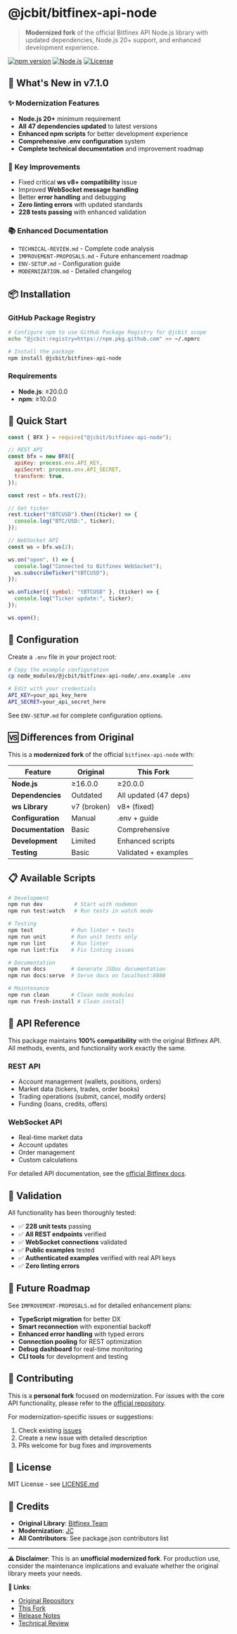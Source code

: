 # @jcbit/bitfinex-api-node

> **Modernized fork** of the official Bitfinex API Node.js library with updated dependencies, Node.js 20+ support, and enhanced development experience.

[![npm version](https://img.shields.io/github/v/release/jcbit/bitfinex-api-node)](https://github.com/jcbit/bitfinex-api-node/releases)
[![Node.js](https://img.shields.io/badge/node-%3E%3D20.0.0-brightgreen)](https://nodejs.org/)
[![License](https://img.shields.io/badge/license-MIT-blue.svg)](LICENSE.md)

## 🚀 What's New in v7.1.0

### ✨ **Modernization Features**

- **Node.js 20+** minimum requirement
- **All 47 dependencies updated** to latest versions
- **Enhanced npm scripts** for better development experience
- **Comprehensive .env configuration** system
- **Complete technical documentation** and improvement roadmap

### 🔧 **Key Improvements**

- Fixed critical **ws v8+ compatibility** issue
- Improved **WebSocket message handling**
- Better **error handling** and debugging
- **Zero linting errors** with updated standards
- **228 tests passing** with enhanced validation

### 📚 **Enhanced Documentation**

- `TECHNICAL-REVIEW.md` - Complete code analysis
- `IMPROVEMENT-PROPOSALS.md` - Future enhancement roadmap
- `ENV-SETUP.md` - Configuration guide
- `MODERNIZATION.md` - Detailed changelog

## 📦 Installation

### GitHub Package Registry

```bash
# Configure npm to use GitHub Package Registry for @jcbit scope
echo "@jcbit:registry=https://npm.pkg.github.com" >> ~/.npmrc

# Install the package
npm install @jcbit/bitfinex-api-node
```

### Requirements

- **Node.js**: ≥20.0.0
- **npm**: ≥10.0.0

## 🔧 Quick Start

```javascript
const { BFX } = require("@jcbit/bitfinex-api-node");

// REST API
const bfx = new BFX({
  apiKey: process.env.API_KEY,
  apiSecret: process.env.API_SECRET,
  transform: true,
});

const rest = bfx.rest(2);

// Get ticker
rest.ticker("tBTCUSD").then((ticker) => {
  console.log("BTC/USD:", ticker);
});

// WebSocket API
const ws = bfx.ws(2);

ws.on("open", () => {
  console.log("Connected to Bitfinex WebSocket");
  ws.subscribeTicker("tBTCUSD");
});

ws.onTicker({ symbol: "tBTCUSD" }, (ticker) => {
  console.log("Ticker update:", ticker);
});

ws.open();
```

## 🔐 Configuration

Create a `.env` file in your project root:

```bash
# Copy the example configuration
cp node_modules/@jcbit/bitfinex-api-node/.env.example .env

# Edit with your credentials
API_KEY=your_api_key_here
API_SECRET=your_api_secret_here
```

See `ENV-SETUP.md` for complete configuration options.

## 🆚 Differences from Original

This is a **modernized fork** of the official `bitfinex-api-node` with:

| Feature           | Original    | This Fork             |
| ----------------- | ----------- | --------------------- |
| **Node.js**       | ≥16.0.0     | ≥20.0.0               |
| **Dependencies**  | Outdated    | All updated (47 deps) |
| **ws Library**    | v7 (broken) | v8+ (fixed)           |
| **Configuration** | Manual      | .env + guide          |
| **Documentation** | Basic       | Comprehensive         |
| **Development**   | Limited     | Enhanced scripts      |
| **Testing**       | Basic       | Validated + examples  |

## 📋 Available Scripts

```bash
# Development
npm run dev          # Start with nodemon
npm run test:watch   # Run tests in watch mode

# Testing
npm test            # Run linter + tests
npm run unit        # Run unit tests only
npm run lint        # Run linter
npm run lint:fix    # Fix linting issues

# Documentation
npm run docs        # Generate JSDoc documentation
npm run docs:serve  # Serve docs on localhost:8080

# Maintenance
npm run clean       # Clean node_modules
npm run fresh-install # Clean install
```

## 🔗 API Reference

This package maintains **100% compatibility** with the original Bitfinex API. All methods, events, and functionality work exactly the same.

### REST API

- Account management (wallets, positions, orders)
- Market data (tickers, trades, order books)
- Trading operations (submit, cancel, modify orders)
- Funding (loans, credits, offers)

### WebSocket API

- Real-time market data
- Account updates
- Order management
- Custom calculations

For detailed API documentation, see the [official Bitfinex docs](https://docs.bitfinex.com/docs).

## 🧪 Validation

All functionality has been thoroughly tested:

- ✅ **228 unit tests** passing
- ✅ **All REST endpoints** verified
- ✅ **WebSocket connections** validated
- ✅ **Public examples** tested
- ✅ **Authenticated examples** verified with real API keys
- ✅ **Zero linting errors**

## 🚧 Future Roadmap

See `IMPROVEMENT-PROPOSALS.md` for detailed enhancement plans:

- **TypeScript migration** for better DX
- **Smart reconnection** with exponential backoff
- **Enhanced error handling** with typed errors
- **Connection pooling** for REST optimization
- **Debug dashboard** for real-time monitoring
- **CLI tools** for development and testing

## 🤝 Contributing

This is a **personal fork** focused on modernization. For issues with the core API functionality, please refer to the [official repository](https://github.com/bitfinexcom/bitfinex-api-node).

For modernization-specific issues or suggestions:

1. Check existing [issues](https://github.com/jcbit/bitfinex-api-node/issues)
2. Create a new issue with detailed description
3. PRs welcome for bug fixes and improvements

## 📄 License

MIT License - see [LICENSE.md](LICENSE.md)

## 🙏 Credits

- **Original Library**: [Bitfinex Team](https://github.com/bitfinexcom/bitfinex-api-node)
- **Modernization**: [JC](https://github.com/jcbit)
- **All Contributors**: See package.json contributors list

---

**⚠️ Disclaimer**: This is an **unofficial modernized fork**. For production use, consider the maintenance implications and evaluate whether the original library meets your needs.

**🔗 Links**:

- [Original Repository](https://github.com/bitfinexcom/bitfinex-api-node)
- [This Fork](https://github.com/jcbit/bitfinex-api-node)
- [Release Notes](https://github.com/jcbit/bitfinex-api-node/releases)
- [Technical Review](TECHNICAL-REVIEW.md)
